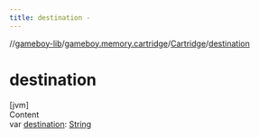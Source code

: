 ```yaml
---
title: destination -
---
```

//[gameboy-lib](../../index.md)/[gameboy.memory.cartridge](../index.md)/[Cartridge](index.md)/[destination](destination.md)



# destination  
[jvm]  
Content  
var [destination](destination.md): [String](https://kotlinlang.org/api/latest/jvm/stdlib/kotlin/-string/index.html)  



